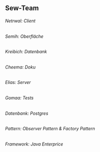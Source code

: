 ## Sew-Team 
###### Netrwal: Client
###### Semih: Oberfläche
###### Kreibich: Datenbank
###### Cheema: Doku
###### Elias: Server
###### Gomaa: Tests


###### Datenbank: Postgres
###### Pattern: Observer Pattern & Factory Pattern
###### Framework: Java Enterprice
